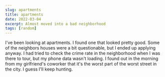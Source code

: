 ```yaml
---
slug: apartments
title: apartments
date: 2022-03-04
excerpt: Almost moved into a bad neighborhood
tags: [random]
---
```


I've been looking at apartments. I found one that looked pretty good. Some of the neighbors houses were a bit questionable, but I ended up applying anyway. I had tried to check the crime rate in the neighborhood when I was there to tour, but my phone data wasn't loading. I found out in the morning from my girlfriend's coworker that it's the worst part of the worst street in the city. I guess I'll keep hunting.

